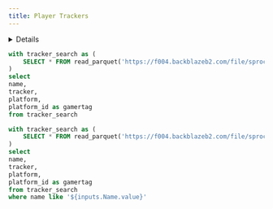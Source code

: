 ```yaml
---
title: Player Trackers
---
```


<LastRefreshed prefix="Data last updated"/>

<Details title='Instructions'>

<p>Below you will find all trackers for all players in MLE.</p>
<p>-You can use the drop down menu to search for a specific player.</p>
<p>-Once you find the player you would like to view clicking on their name will direct you to their tracker.</p>
</Details>

```sql dropdown
with tracker_search as (
    SELECT * FROM read_parquet('https://f004.backblazeb2.com/file/sprocket-artifacts/public/data/trackers.parquet')
)
select
name,
tracker,
platform,
platform_id as gamertag
from tracker_search
```

```sql trackers
with tracker_search as (
    SELECT * FROM read_parquet('https://f004.backblazeb2.com/file/sprocket-artifacts/public/data/trackers.parquet')
)
select
name,
tracker,
platform,
platform_id as gamertag
from tracker_search
where name like '${inputs.Name.value}'
```

<Dropdown data={dropdown} name=Name value=name>
    <DropdownOption value="%" valueLabel="Filter By Name"/>
</Dropdown>

<DataTable data={trackers} rows=20 rowShading=true headerColor=#7FFFD4 backgroundColor=#A9A9A9>
    <Column id=tracker align=center contentType=link linkLabel=name />
    <Column id=platform align=center />
    <Column id=gamertag align=center />
</DataTable>
